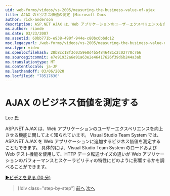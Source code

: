 ```yaml
---
uid: web-forms/videos/vs-2005/measuring-the-business-value-of-ajax
title: AJAX のビジネス価値の測定 |Microsoft Docs
author: rick-anderson
description: ASP.NET AJAX は、Web アプリケーションのユーザーエクスペリエンスを向上させる機能に関してよく知られています。 Visual Studio Team System では、busine を測定することもできます。
ms.author: riande
ms.date: 03/23/2007
ms.assetid: 60bb771b-e938-490f-944e-c80bc6bbdc12
msc.legacyurl: /web-forms/videos/vs-2005/measuring-the-business-value-of-ajax
msc.type: video
ms.openlocfilehash: 28b8cc18f3c0359e8d4b54846481c2c02770c766
ms.sourcegitcommit: e7e91932a6e91a63e2e46417626f39d6b244a3ab
ms.translationtype: MT
ms.contentlocale: ja-JP
ms.lasthandoff: 03/06/2020
ms.locfileid: "78517630"
---
```

# <a name="measuring-the-business-value-of-ajax"></a>AJAX のビジネス価値を測定する

Lee 氏

ASP.NET AJAX は、Web アプリケーションのユーザーエクスペリエンスを向上させる機能に関してよく知られています。 Visual Studio Team System では、ASP.NET AJAX を Web アプリケーションに追加するビジネス価値を測定することもできます。 具体的には、Visual Studio Team System のロードおよび Web テスト機能を使用して、HTTP データ転送サイズの違いが Web アプリケーションのパフォーマンスとスケーラビリティの特性にどのように影響するかを調べることができます。

[&#9654;ビデオを見る (10 分)](https://channel9.msdn.com/Blogs/ASP-NET-Site-Videos/measuring-the-business-value-of-ajax)

> [!div class="step-by-step"]
> [前へ](introduction-to-managing-and-running-tests-with-team-system.md)
> [次へ](code-coverage-of-automated-tests.md)
